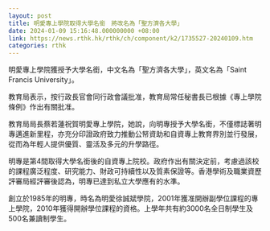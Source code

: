 ```yaml
---
layout: post
title: 明愛專上學院取得大學名銜　將改名為「聖方濟各大學」
date: 2024-01-09 15:16:48.000000000 +08:00
link: https://news.rthk.hk/rthk/ch/component/k2/1735527-20240109.htm
categories: rthk
---
```


明愛專上學院獲授予大學名銜，中文名為「聖方濟各大學」，英文名為「Saint Francis University」。

教育局表示，按行政長官會同行政會議批准，教育局常任秘書長已根據《專上學院條例》作出有關批准。

教育局局長蔡若蓮祝賀明愛專上學院，她說，向明專授予大學名銜，不僅標誌著明專邁進新里程，亦充分印證政府致力推動公帑資助和自資專上教育界別並行發展，從而為年輕人提供優質、靈活及多元的升學路徑。

明專是第4間取得大學名銜後的自資專上院校。政府作出有關決定前，考慮過該校的課程廣泛程度、研究能力、財政可持續性以及質素保證等。香港學術及職業資歷評審局經評審後認為，明專已達到私立大學應有的水準。

創立於1985年的明專，時名為明愛徐誠斌學院，2001年獲准開辦副學位課程的專上學院，2010年獲得開辦學位課程的資格。上學年共有約3000名全日制學生及500名兼讀制學生。
